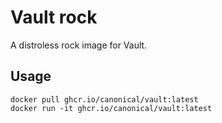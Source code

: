 # Vault rock

A distroless rock image for Vault.

## Usage

```console
docker pull ghcr.io/canonical/vault:latest
docker run -it ghcr.io/canonical/vault:latest
```
